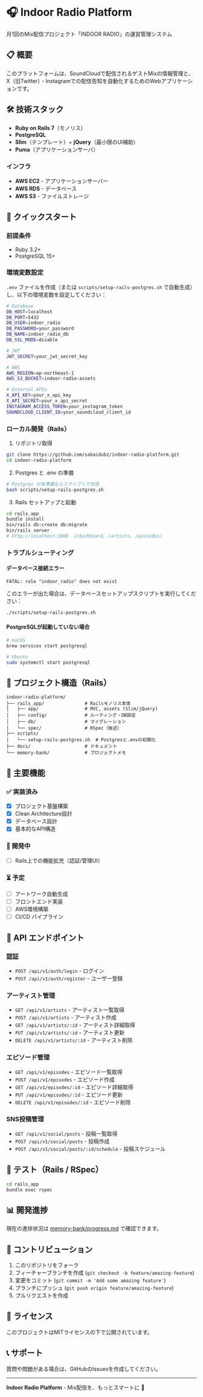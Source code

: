 # 🎧 Indoor Radio Platform

月1回のMix配信プロジェクト「INDOOR RADIO」の運営管理システム

## 📋 概要

このプラットフォームは、SoundCloudで配信されるゲストMixの情報管理と、X（旧Twitter）・Instagramでの配信告知を自動化するためのWebアプリケーションです。

## 🛠 技術スタック

- **Ruby on Rails 7**（モノリス）
- **PostgreSQL**
- **Slim**（テンプレート）+ **jQuery**（最小限のUI補助）
- **Puma**（アプリケーションサーバ）

### インフラ
- **AWS EC2** - アプリケーションサーバー
- **AWS RDS** - データベース
- **AWS S3** - ファイルストレージ

## 🚀 クイックスタート

### 前提条件
- Ruby 3.2+
- PostgreSQL 15+

### 環境変数設定

`.env` ファイルを作成（または `scripts/setup-rails-postgres.sh` で自動生成）し、以下の環境変数を設定してください：

```bash
# Database
DB_HOST=localhost
DB_PORT=5432
DB_USER=indoor_radio
DB_PASSWORD=your_password
DB_NAME=indoor_radio_db
DB_SSL_MODE=disable

# JWT
JWT_SECRET=your_jwt_secret_key

# AWS
AWS_REGION=ap-northeast-1
AWS_S3_BUCKET=indoor-radio-assets

# External APIs
X_API_KEY=your_x_api_key
X_API_SECRET=your_x_api_secret
INSTAGRAM_ACCESS_TOKEN=your_instagram_token
SOUNDCLOUD_CLIENT_ID=your_soundcloud_client_id
```

### ローカル開発（Rails）

1. リポジトリ取得
```bash
git clone https://github.com/sakaidubz/indoor-radio-platform.git
cd indoor-radio-platform
```

2. Postgres と .env の準備
```bash
# Postgres が未準備ならスクリプトで作成
bash scripts/setup-rails-postgres.sh
```

3. Rails セットアップと起動
```bash
cd rails_app
bundle install
bin/rails db:create db:migrate
bin/rails server
# http://localhost:3000 （/dashboard, /artists, /episodes）
```

### トラブルシューティング

#### データベース接続エラー
```
FATAL: role "indoor_radio" does not exist
```
このエラーが出た場合は、データベースセットアップスクリプトを実行してください：
```bash
./scripts/setup-rails-postgres.sh
```

#### PostgreSQLが起動していない場合
```bash
# macOS
brew services start postgresql

# Ubuntu
sudo systemctl start postgresql
```

## 📁 プロジェクト構造（Rails）

```
indoor-radio-platform/
├── rails_app/               # Railsモノリス本体
│   ├── app/                 # MVC, assets (Slim/jQuery)
│   ├── config/              # ルーティング・DB設定
│   ├── db/                  # マイグレーション
│   └── spec/                # RSpec（後述）
├── scripts/
│   └── setup-rails-postgres.sh  # Postgresと.envの初期化
├── docs/                    # ドキュメント
└── memory-bank/             # プロジェクトメモ
```

## 🎯 主要機能

### ✅ 実装済み
- [x] プロジェクト基盤構築
- [x] Clean Architecture設計
- [x] データベース設計
- [x] 基本的なAPI構造

### 🔄 開発中
- [ ] Rails上での機能拡充（認証/管理UI）

### ⏳ 予定
- [ ] アートワーク自動生成
- [ ] フロントエンド実装
- [ ] AWS環境構築
- [ ] CI/CD パイプライン

## 🔌 API エンドポイント

### 認証
- `POST /api/v1/auth/login` - ログイン
- `POST /api/v1/auth/register` - ユーザー登録

### アーティスト管理
- `GET /api/v1/artists` - アーティスト一覧取得
- `POST /api/v1/artists` - アーティスト作成
- `GET /api/v1/artists/:id` - アーティスト詳細取得
- `PUT /api/v1/artists/:id` - アーティスト更新
- `DELETE /api/v1/artists/:id` - アーティスト削除

### エピソード管理
- `GET /api/v1/episodes` - エピソード一覧取得
- `POST /api/v1/episodes` - エピソード作成
- `GET /api/v1/episodes/:id` - エピソード詳細取得
- `PUT /api/v1/episodes/:id` - エピソード更新
- `DELETE /api/v1/episodes/:id` - エピソード削除

### SNS投稿管理
- `GET /api/v1/social/posts` - 投稿一覧取得
- `POST /api/v1/social/posts` - 投稿作成
- `POST /api/v1/social/posts/:id/schedule` - 投稿スケジュール

## 🧪 テスト（Rails / RSpec）

```bash
cd rails_app
bundle exec rspec
```

## 📊 開発進捗

現在の進捗状況は [memory-bank/progress.md](memory-bank/progress.md) で確認できます。

## 🤝 コントリビューション

1. このリポジトリをフォーク
2. フィーチャーブランチを作成 (`git checkout -b feature/amazing-feature`)
3. 変更をコミット (`git commit -m 'Add some amazing feature'`)
4. ブランチにプッシュ (`git push origin feature/amazing-feature`)
5. プルリクエストを作成

## 📄 ライセンス

このプロジェクトはMITライセンスの下で公開されています。

## 📞 サポート

質問や問題がある場合は、GitHubのIssuesを作成してください。

---

**Indoor Radio Platform** - Mix配信を、もっとスマートに 🎵

